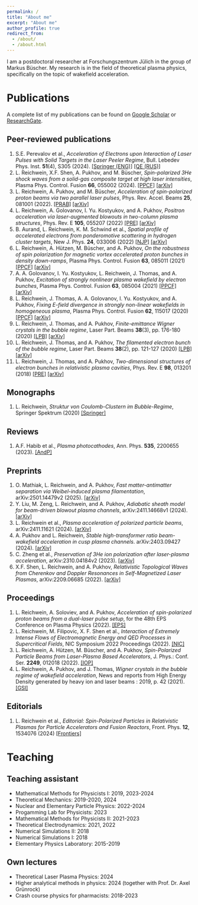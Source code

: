 ```yaml
---
permalink: /
title: "About me"
excerpt: "About me"
author_profile: true
redirect_from: 
  - /about/
  - /about.html
---
```


I am a postdoctoral researcher at Forschungszentrum Jülich in the group of Markus Büscher. My research is in the field of theoretical plasma physics, specifically on the topic of wakefield acceleration. 

# Publications

A complete list of my publications can be found on [Google Scholar](https://scholar.google.de/citations?user=YkC3-7gAAAAJ&hl=de) or [ResearchGate](https://www.researchgate.net/profile/Lars_Reichwein).

## Peer-reviewed publications
1. S.E. Perevalov et al., *Acceleration of Electrons upon Interaction of Laser Pulses with Solid Targets in the Laser Peeler Regime*, Bull. Lebedev Phys. Inst. **51**(4), S305 (2024). [[Springer (ENG)]](https://link.springer.com/article/10.3103/S1068335624601237) [[QE (RUS)]](https://quantum-electronics.ru/wp-content/uploads/2024/01/0035.pdf)
1. L. Reichwein, X.F. Shen, A. Pukhov, and M. Büscher, *Spin-polarized 3He shock waves from a solid-gas composite target at high laser intensities*, Plasma Phys. Control. Fusion **66**, 055002 (2024). [[PPCF]](https://doi.org/10.1088/1361-6587/ad30c0) [[arXiv]](https://doi.org/10.48550/arXiv.2309.06271)
1. L. Reichwein, A. Pukhov, and M. Büscher, *Acceleration of spin-polarized proton beams via two parallel laser pulses*, Phys. Rev. Accel. Beams **25**, 081001 (2022). [[PRAB]](https://link.aps.org/doi/10.1103/PhysRevAccelBeams.25.081001) [[arXiv]](https://arxiv.org/abs/2201.11534)
1. L. Reichwein, A. Golovanov, I. Yu. Kostyukov, and A. Pukhov, *Positron acceleration via laser-augmented blowouts in two-column plasma structures*, Phys. Rev. E **105**, 055207 (2022) [[PRE]](https://doi.org/10.1103/PhysRevE.105.055207) [[arXiv]](https://arxiv.org/abs/2110.05226)
1. B. Aurand, L. Reichwein, K. M. Schwind et al., *Spatial profile of accelerated electrons from ponderomotive scattering in hydrogen cluster targets*, New J. Phys. **24**, 033006 (2022) [[NJP]](https://doi.org/10.1088/1367-2630/ac53ba) [[arXiv]](https://arxiv.org/abs/2110.12639)
1. L. Reichwein, A. Hützen, M. Büscher, and A. Pukhov, *On the robustness of spin polarization for magnetic vortex accelerated proton bunches in density down-ramps*, Plasma Phys. Control. Fusion **63**, 085011 (2021) [[PPCF]]( https://doi.org/10.1088/1361-6587/ac0614) [[arXiv]](https://arxiv.org/abs/2101.10148)
1. A. A. Golovanov, I. Yu. Kostyukov, L. Reichwein, J. Thomas, and A. Pukhov, *Excitation of strongly nonlinear plasma wakefield by electron bunches*, Plasma Phys. Control. Fusion **63**, 085004 (2021) [[PPCF]](https://doi.org/10.1088/1361-6587/ac0352) [[arXiv]](https://arxiv.org/abs/2102.04693)
1. L. Reichwein, J. Thomas, A. A. Golovanov, I. Yu. Kostyukov, and A. Pukhov, *Fixing E-field divergence in strongly non-linear wakefields in homogeneous plasma*, Plasma Phys. Control. Fusion **62**, 115017 (2020) [[PPCF]]( https://doi.org/10.1088/1361-6587/abb618) [[arXiv]](https://arxiv.org/abs/2007.10977)
1. L. Reichwein, J. Thomas, and A. Pukhov, *Finite-emittance Wigner crystals in the bubble regime*, Laser Part. Beams **38**(3), pp. 176-180 (2020) [[LPB]](https://doi.org/10.1017/S0263034620000221) [[arXiv]](https://arxiv.org/abs/2002.06962)
1. L. Reichwein, J. Thomas, and A. Pukhov, *The filamented electron bunch of the bubble regime*, Laser Part. Beams **38**(2), pp. 121-127 (2020) [[LPB]](https://doi.org/10.1017/S0263034620000130) [[arXiv]](https://arxiv.org/abs/1903.04858)
1. L. Reichwein, J. Thomas, and A. Pukhov, *Two-dimensional structures of electron bunches in relativistic plasma cavities*, Phys. Rev. E **98**, 013201 (2018) [[PRE]](https://doi.org/10.1103/PhysRevE.98.013201) [[arXiv]](https://arxiv.org/abs/1805.01312)

## Monographs

1. L. Reichwein, *Struktur von Coulomb-Clustern im Bubble-Regime*, Springer Spektrum (2020) [[Springer]](https://link.springer.com/book/10.1007/978-3-658-28898-3)

## Reviews

1. A.F. Habib et al., *Plasma photocathodes*, Ann. Phys. **535**, 2200655 (2023). [[AndP]](https://doi.org/10.1002/andp.202200655)
   

## Preprints

1. O. Mathiak, L. Reichwein, and A. Pukhov, *Fast matter-antimatter separation via Weibel-induced plasma filamentation*, arXiv:2501.14479v2 (2025). [[arXiv]](https://arxiv.org/abs/2501.14479)
1. Y. Liu, M. Zeng, L. Reichwein, and A. Pukhov, *Adiabatic sheath model for beam-driven blowout plasma channels*, arXiv:2411.14668v1 (2024). [[arXiv]](https://arxiv.org/abs/2411.14668)
1. L. Reichwein et al., *Plasma acceleration of polarized particle beams*, arXiv:2411.11621 (2024). [[arXiv]](https://doi.org/10.48550/arXiv.2411.11621)
1. A. Pukhov and L. Reichwein, *Stable high-transformer ratio beam-wakefield acceleration in cusp plasma channels*. arXiv:2403.09427 (2024). [[arXiv]](https://arxiv.org/abs/2403.09427)
1. C. Zheng et al., *Preservation of 3He ion polarization after laser-plasma acceleration*, arXiv:2310.04184v2 (2023). [[arXiv]](https://doi.org/10.48550/arXiv.2310.04184)
1. X.F. Shen, L. Reichwein, and A. Pukhov, *Relativistic Topological Waves from Cherenkov and Doppler Resonances in Self-Magnetized Laser Plasmas*, arXiv:2209.06685 (2022). [[arXiv]](https://doi.org/10.48550/arXiv.2209.06685)
   

## Proceedings

1. L. Reichwein, A. Soloviev, and A. Pukhov, *Acceleration of spin-polarized proton beams from a dual-laser pulse setup*, for the 48th EPS Conference on Plasma Physics (2022). [[EPS]](http://ocs.ciemat.es/EPS2022PAP/pdf/P2a.203.pdf)
1. L. Reichwein, M. Filipovic, X. F. Shen et al., *Interaction of Extremely Intense Flows of Electromagnetic Energy and QED Processes in Supercritical Fields*, NIC Symposium 2022 Proceedings (2022). [[NIC]](http://hdl.handle.net/2128/31840) 
1. L. Reichwein, A. Hützen, M. Büscher, and A. Pukhov, *Spin-Polarized Particle Beams from Laser-Plasma Based Accelerators*, J. Phys.: Conf. Ser. **2249**, 012018 (2022). [[IOP]](https://iopscience.iop.org/article/10.1088/1742-6596/2249/1/012018)
1. L. Reichwein, A. Pukhov, and J. Thomas, *Wigner crystals in the bubble regime of wakefield acceleration*, News and reports from High Energy Density generated by heavy ion and laser beams : 2019, p. 42 (2021). [[GSI]](https://dx.doi.org//10.15120/GSI-2020-01321)


## Editorials

1. L. Reichwein et al., *Editorial: Spin-Polarized Particles in Relativistic Plasmas for Particle Accelerators and Fusion Reactors*, Front. Phys. **12**, 1534076 (2024) [[Frontiers]](https://dx.doi.org/10.3389/fphy.2024.1534076)


# Teaching

## Teaching assistant

- Mathematical Methods for Physicists I: 2019, 2023-2024
- Theoretical Mechanics: 2019-2020, 2024
- Nuclear and Elementary Particle Physics: 2022-2024
- Progamming Lab for Physicists: 2023
- Mathematical Methods for Physicists II: 2021-2023
- Theoretical Electrodynamics: 2021, 2022
- Numerical Simulations II: 2018
- Numerical Simulations I: 2018
- Elementary Physics Laboratory: 2015-2019

## Own lectures

- Theoretical Laser Plasma Physics: 2024
- Higher analytical methods in physics: 2024 (together with Prof. Dr. Axel Grünrock)
- Crash course physics for pharmacists: 2018-2023
